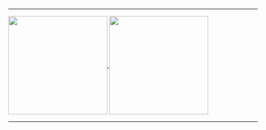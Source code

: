 
---

<a href="https://github.com/anuraghazra/github-readme-stats">
  <img height=200 align="center" src="https://github-readme-stats.vercel.app/api?username=izzint&theme=gruvbox&hide_border=true&hide_rank=true" />
</a>

<a href="https://github.com/anuraghazra/convoychat">
  <img height=200 align="center" src="https://github-readme-stats.vercel.app/api/top-langs?username=izzint&layout=compact&langs_count=8&hide=php,css,html,javascript&card_width=320&theme=gruvbox&hide_border=true" />
</a>

---
